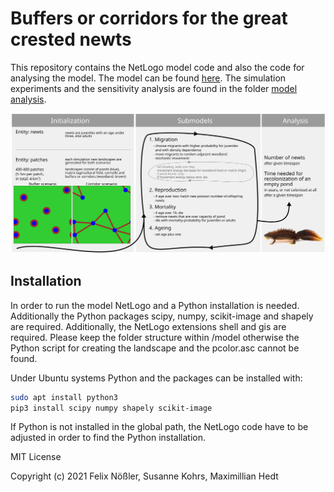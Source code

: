 # Buffers or corridors for the great crested newts

This repository contains the NetLogo model code and also the code for analysing the model. The model can be found [here](model/crested_newt.nlogo). The simulation experiments and the sensitivity analysis are found in the folder [model analysis](model%20analysis).

![model overview](additional%20material%20for%20report/newts_overview.svg)



## Installation 

In order to run the model NetLogo and a Python installation is needed. Additionally the Python packages scipy, numpy, scikit-image and shapely are required. Additionally, the NetLogo extensions shell and gis are required. Please keep the folder structure within /model otherwise the Python script for creating the landscape and the pcolor.asc cannot be found.

Under Ubuntu systems Python and the packages can be installed with:

```bash
sudo apt install python3
pip3 install scipy numpy shapely scikit-image
```



If Python is not installed in the global path, the NetLogo code have to be adjusted in order to find the Python installation.







MIT License

Copyright (c) 2021 Felix Nößler, Susanne Kohrs, Maximillian Hedt